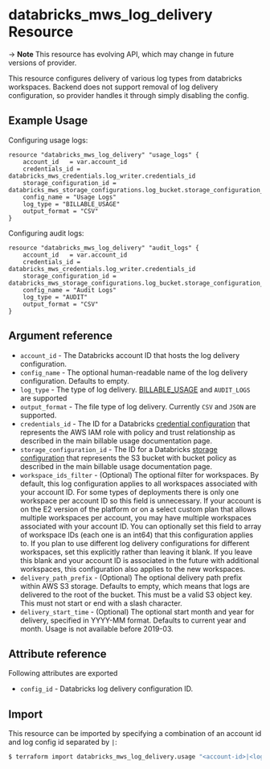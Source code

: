 # databricks_mws_log_delivery Resource

-> **Note** This resource has evolving API, which may change in future versions of provider.

This resource configures delivery of various log types from databricks workspaces. Backend does not support removal of log delivery configuration, so provider handles it through simply disabling the config.

## Example Usage

Configuring usage logs:

```hcl
resource "databricks_mws_log_delivery" "usage_logs" {
    account_id   = var.account_id
    credentials_id = databricks_mws_credentials.log_writer.credentials_id
    storage_configuration_id = databricks_mws_storage_configurations.log_bucket.storage_configuration_id
    config_name = "Usage Logs"
    log_type = "BILLABLE_USAGE"
    output_format = "CSV"
}
```

Configuring audit logs:

```hcl
resource "databricks_mws_log_delivery" "audit_logs" {
    account_id   = var.account_id
    credentials_id = databricks_mws_credentials.log_writer.credentials_id
    storage_configuration_id = databricks_mws_storage_configurations.log_bucket.storage_configuration_id
    config_name = "Audit Logs"
    log_type = "AUDIT"
    output_format = "CSV"
}
```

## Argument reference

* `account_id` - The Databricks account ID that hosts the log delivery configuration.
* `config_name`	- The optional human-readable name of the log delivery configuration. Defaults to empty.
* `log_type` - The type of log delivery. [BILLABLE_USAGE](https://docs.databricks.com/administration-guide/account-settings/usage.html#download-usage-as-a-csv-file) and `AUDIT_LOGS` are supported
* `output_format` - The file type of log delivery. Currently `CSV` and `JSON` are supported.
* `credentials_id` - The ID for a Databricks [credential configuration](mws_credentials.md) that represents the AWS IAM role with policy and trust relationship as described in the main billable usage documentation page.
* `storage_configuration_id` - The ID for a Databricks [storage configuration](mws_storage_configurations.md) that represents the S3 bucket with bucket policy as described in the main billable usage documentation page.
* `workspace_ids_filter` - (Optional) The optional filter for workspaces. By default, this log configuration applies to all workspaces associated with your account ID. For some types of deployments there is only one workspace per account ID so this field is unnecessary. If your account is on the E2 version of the platform or on a select custom plan that allows multiple workspaces per account, you may have multiple workspaces associated with your account ID. You can optionally set this field to array of workspace IDs (each one is an int64) that this configuration applies to. If you plan to use different log delivery configurations for different workspaces, set this explicitly rather than leaving it blank. If you leave this blank and your account ID is associated in the future with additional workspaces, this configuration also applies to the new workspaces.
* `delivery_path_prefix` - (Optional) The optional delivery path prefix within AWS S3 storage. Defaults to empty, which means that logs are delivered to the root of the bucket. This must be a valid S3 object key. This must not start or end with a slash character.
* `delivery_start_time`	- (Optional) The optional start month and year for delivery, specified in YYYY-MM format. Defaults to current year and month. Usage is not available before 2019-03.

## Attribute reference

Following attributes are exported

* `config_id` - Databricks log delivery configuration ID.

## Import

This resource can be imported by specifying a combination of an account id and log config id separated by `|`:

```bash
$ terraform import databricks_mws_log_delivery.usage "<account-id>|<log-config-id>"
```